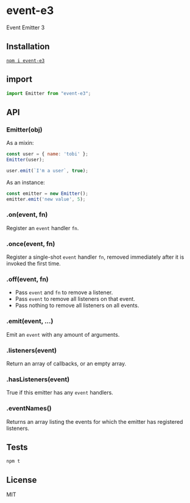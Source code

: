 # event-e3

Event Emitter 3

## Installation

[`npm i event-e3`](https://www.npmjs.com/package/event-e3)

## import

```js
import Emitter from "event-e3";
```

## API

### Emitter(obj)

As a mixin:

```js
const user = { name: 'tobi' };
Emitter(user);

user.emit(`I'm a user`, true);
```

  As an instance:

```js
const emitter = new Emitter();
emitter.emit('new value', 5);
```


### .on(event, fn)

  Register an `event` handler `fn`.

### .once(event, fn)

  Register a single-shot `event` handler `fn`,
  removed immediately after it is invoked the
  first time.

### .off(event, fn)

  * Pass `event` and `fn` to remove a listener.
  * Pass `event` to remove all listeners on that event.
  * Pass nothing to remove all listeners on all events.

### .emit(event, ...)

  Emit an `event` with any amount of arguments.

### .listeners(event)

  Return an array of callbacks, or an empty array.

### .hasListeners(event)

  True if this emitter has any `event` handlers.

### .eventNames()

  Returns an array listing the events for which the emitter has registered listeners.

## Tests

`npm t`

## License

MIT
